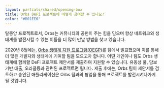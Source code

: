 ```yaml
---
layout: partials/shared/opening-box
title: Orbs DeFi 프로젝트에 어떻게 참여할 수 있나요?
color: "#B01EE6"
---
```


탈중앙 프로젝트로서, Orbs는 커뮤니티의 공헌이 주는 힘을 믿으며 항상 네트워크와 생태계를 발전시킬 수 있는 이들을 더 많이 만날 방법을 찾고 있습니다.

2020년 8월에는, [Orbs 생태계 지원 프로그램(OEGP)](white-papers/orbs-grant-program)를 팀에서 발표했으며 이를 통해 더 많은 개발자와 생태계에 기여할 팀을 모으고자 합니다. 어떤 개인이나 팀도 Orbs 생태계에 함께할 DeFi 프로젝트 제안서를 제출하여 지원할 수 있습니다. 유동성 풀, 담보기반 대출, 오라클등과 관련된 프로젝트면 됩니다. 제출 후에는, Orbs 팀이 제안서를 검토하고 승인된 애플리케이션은 Orbs 팀과의 협업을 통해 프로젝트를 발전시켜나가게 될 것입니다.
